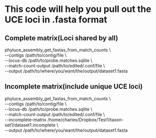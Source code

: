 # This code will help you pull out the UCE loci in .fasta format 

## Complete matrix(Loci shared by all)

phyluce_assembly_get_fastas_from_match_counts \\<br/>
    --contigs /path/to/contig/file \\<br/>
    --locus-db /path/to/probe.matches.sqlite \\<br/>
    --match-count-output /path/to/edited/.conf/file \\<br/>
    --output /path/to/where/you/want/the/output/dataset1.fasta<br/>


## Incomplete matrix(include unique UCE loci)

phyluce_assembly_get_fastas_from_match_counts \\<br/>
    --contigs /path/to/contig/file \\<br/>
    --locus-db /path/to/probe.matches.sqlite \\<br/>
    --match-count-output /path/to/edited/.conf/file \\<br/>
    --incomplete-matrix /home/charles/Dropbox/Test1/taxon-set1/dataset1.incomplete \\<br/>
    --output /path/to/where/you/want/the/output/dataset1.fasta<br/>

